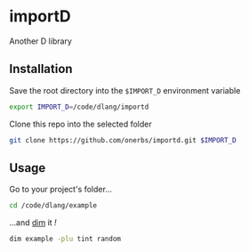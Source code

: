 # importD

Another D library

## Installation

Save the root directory into the `$IMPORT_D` environment variable

``` sh
export IMPORT_D=/code/dlang/importd
```

Clone this repo into the selected folder

``` sh
git clone https://github.com/onerbs/importd.git $IMPORT_D
```

## Usage

Go to your project's folder...

``` sh
cd /code/dlang/example
```

...and [dim](https://github.com/onerbs/dim) it _!_

``` sh
dim example -plu tint random
```
